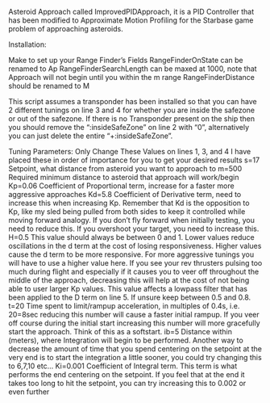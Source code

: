 Asteroid Approach called ImprovedPIDApproach, it is a PID Controller that has been modified to Approximate Motion Profiling for the Starbase game problem of approaching asteroids.

Installation:

Make to set up your Range Finder’s Fields
	RangeFinderOnState can be renamed to Ap
RangeFinderSearchLength can be maxed at 1000, note that Approach will not begin until you within the m range 
RangeFinderDistance should be renamed to M

This script assumes a transponder has been installed so that you can have 2 different tunings on line 3 and 4 for whether you are inside the safezone or out of the safezone. If there is no Transponder present on the ship then you should remove the  “:insideSafeZone” on line 2 with “0”, alternatively you can just delete the entire “+:insideSafeZone”.

Tuning Parameters: Only Change These Values on lines 1, 3, and 4
I have placed these in order of importance for you to get your desired results
s=17 Setpoint, what distance from asteroid you want to approach to
m=500 Required minimum distance to asteroid that approach will work/begin
Kp=0.06 Coefficient of Proportional term, increase for a faster more aggressive approaches
Kd=5.8 Coefficient of Derivative term, need to increase this when increasing Kp. Remember that Kd is the opposition to Kp, like my sled being pulled from both sides to keep it controlled while moving forward analogy. If you don’t fly forward when initially testing, you need to reduce this. If you overshoot your target, you need to increase this.
H=0.5 This value should always be between 0 and 1. Lower values reduce oscillations in the d term at the cost of losing responsiveness. Higher values cause the d term to be more responsive. For more aggressive tunings you will have to use a higher value here. If you see your rev thrusters pulsing too much during flight and especially if it causes you to veer off throughout the middle of the approach, decreasing this will help at the cost of not being able to user larger Kp values. This value affects a lowpass filter that has been applied to the D term on line 5. If unsure keep between 0.5 and 0.8.  
t=20 Time spent to limit/rampup acceleration, in multiples of 0.4s, i.e. 20=8sec reducing this number will cause a faster initial rampup. If you veer off course during the initial start increasing this number will more gracefully start the approach. Think of this as a softstart.
ib=5 Distance within (meters), where Integration will begin to be performed. Another way to decrease the amount of time that you spend centering on the setpoint at the very end is to start the integration a little sooner, you could try changing this to 6,7,10 etc…
Ki=0.001 Coefficient of Integral term. This term is what performs the end centering on the setpoint. If you feel that at the end it takes too long to hit the setpoint, you can try increasing this to 0.002 or even further


